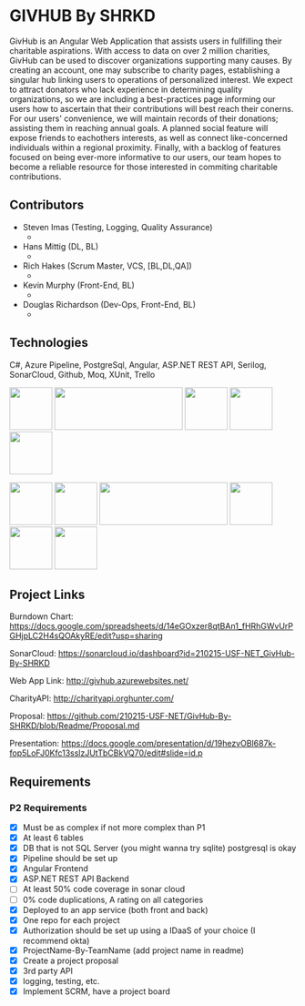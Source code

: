 # GIVHUB By SHRKD

GivHub is an Angular Web Application that assists users in fullfilling their charitable aspirations. With access to data on over 2 million charities, GivHub can be used to discover organizations supporting many causes. By creating an account, one may subscribe to charity pages, establishing a singular hub linking users to operations of personalized interest.  We expect to attract donators who lack experience in determining quality organizations, so we are including a best-practices page informing our users how to ascertain that their contributions will best reach their conerns.  For our users' convenience, we will maintain records of their donations; assisting them in reaching annual goals.  A planned social feature will expose friends to eachothers interests, as well as connect like-concerned individuals within a regional proximity.  Finally, with a backlog of features focused on being ever-more informative to our users, our team hopes to become a reliable resource for those interested in commiting charitable contributions.

## Contributors
- Steven Imas (Testing, Logging, Quality Assurance)
  - <List>
- Hans Mittig (DL, BL)
  - <List>
- Rich Hakes (Scrum Master, VCS, [BL,DL,QA])
  - <List>
- Kevin Murphy (Front-End, BL)
  - <List>
- Douglas Richardson (Dev-Ops, Front-End, BL)
  - <List>

## Technologies
C#, Azure Pipeline, PostgreSql, Angular, ASP.NET REST API, Serilog, SonarCloud, Github, Moq, XUnit, Trello

<img src="https://github.com/210215-USF-NET/GivHub-By-SHRKD/blob/main/SHRKD_GivHub/SHRKD_GivHub/Images/c%23_logo.png" height=75 width=75>     <img src="https://github.com/210215-USF-NET/GivHub-By-SHRKD/blob/main/SHRKD_GivHub/SHRKD_GivHub/Images/sonarcloud_logo.png" height=75 width=225>     <img src="https://github.com/210215-USF-NET/GivHub-By-SHRKD/blob/main/SHRKD_GivHub/SHRKD_GivHub/Images/Azure-Devops_logo.png" height=75 width=75>     <img src="https://github.com/210215-USF-NET/GivHub-By-SHRKD/blob/main/SHRKD_GivHub/SHRKD_GivHub/Images/Angular_logo.png" height=75 width=75>      <img src="https://github.com/210215-USF-NET/GivHub-By-SHRKD/blob/main/SHRKD_GivHub/SHRKD_GivHub/Images/PostgreSql_logo.png" height=75 width=75>

<img src="https://github.com/210215-USF-NET/GivHub-By-SHRKD/blob/main/SHRKD_GivHub/SHRKD_GivHub/Images/github_logo.png" height=75 width=75>       <img src="https://github.com/210215-USF-NET/GivHub-By-SHRKD/blob/main/SHRKD_GivHub/SHRKD_GivHub/Images/Serilog_logo.png" height=75 width=75>      <img src="https://github.com/210215-USF-NET/GivHub-By-SHRKD/blob/main/SHRKD_GivHub/SHRKD_GivHub/Images/ASP.NET_logo.png" height=75 width=225>     <img src="https://github.com/210215-USF-NET/GivHub-By-SHRKD/blob/main/SHRKD_GivHub/SHRKD_GivHub/Images/trello_logo.png" height=75 width=75>     <img src="https://github.com/210215-USF-NET/GivHub-By-SHRKD/blob/main/SHRKD_GivHub/SHRKD_GivHub/Images/xunit_logo.png" height=75 width=75>     <img src="https://github.com/210215-USF-NET/GivHub-By-SHRKD/blob/main/SHRKD_GivHub/SHRKD_GivHub/Images/moq_logo.png" height=75 width=75>


## Project Links

Burndown Chart: https://docs.google.com/spreadsheets/d/14eGOxzer8qtBAn1_fHRhGWvUrPGHjpLC2H4sQOAkyRE/edit?usp=sharing

SonarCloud: https://sonarcloud.io/dashboard?id=210215-USF-NET_GivHub-By-SHRKD

Web App Link: http://givhub.azurewebsites.net/

CharityAPI: http://charityapi.orghunter.com/

Proposal: https://github.com/210215-USF-NET/GivHub-By-SHRKD/blob/Readme/Proposal.md

Presentation: https://docs.google.com/presentation/d/19hezvOBl687k-fop5LoFJ0Kfc13sslzJUtTbCBkVQ70/edit#slide=id.p


## Requirements
### P2 Requirements
- [x] Must be as complex if not more complex than P1
- [x] At least 6 tables
- [x] DB that is not SQL Server (you might wanna try sqlite) postgresql is okay
- [x] Pipeline should be set up
- [x] Angular Frontend
- [x] ASP.NET REST API Backend
- [ ] At least 50% code coverage in sonar cloud
- [ ] 0% code duplications, A rating on all categories
- [x] Deployed to an app service (both front and back)
- [x] One repo for each project
- [x] Authorization should be set up using a IDaaS of your choice (I recommend okta)
- [x] ProjectName-By-TeamName (add project name in readme)
- [x] Create a project proposal
- [x] 3rd party API 
- [x] logging, testing, etc. 
- [x] Implement SCRM, have a project board
